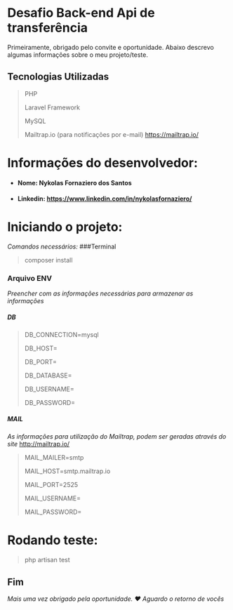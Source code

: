 # Desafio Back-end Api de transferência

Primeiramente, obrigado pelo convite e oportunidade. Abaixo descrevo algumas informações
sobre o meu projeto/teste.

## Tecnologias Utilizadas
> PHP
> 
> Laravel Framework
> 
> MySQL
> 
> Mailtrap.io (para notificações por e-mail) https://mailtrap.io/

# Informações do desenvolvedor:

- #### Nome: Nykolas Fornaziero dos Santos
- #### Linkedin: https://www.linkedin.com/in/nykolasfornaziero/

# Iniciando o projeto:
*Comandos necessários:*
###Terminal
> composer install

### Arquivo ENV
*Preencher com as informações necessárias para armazenar as informações*  
##### DB
> DB_CONNECTION=mysql
>
>DB_HOST=
>
>DB_PORT=
> 
>DB_DATABASE=
> 
>DB_USERNAME=
> 
>DB_PASSWORD=
>

##### MAIL
*As informações para utilização do Mailtrap, podem ser geradas através do site*
http://mailtrap.io/
> 
> MAIL_MAILER=smtp
> 
> MAIL_HOST=smtp.mailtrap.io
> 
> MAIL_PORT=2525
> 
> MAIL_USERNAME=
>
> MAIL_PASSWORD=

# Rodando teste:
> php artisan test 


## Fim
*Mais uma vez obrigado pela oportunidade. :heart: Aguardo o retorno de vocês*


